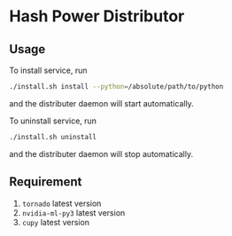 # Hash Power Distributor

## Usage

To install service, run
```sh
./install.sh install --python=/absolute/path/to/python
```

and the distributer daemon will start automatically. 

To uninstall service, run
```sh
./install.sh uninstall
```

and the distributer daemon will stop automatically. 

## Requirement
1. `tornado` latest version
2. `nvidia-ml-py3` latest version
3. `cupy` latest version
